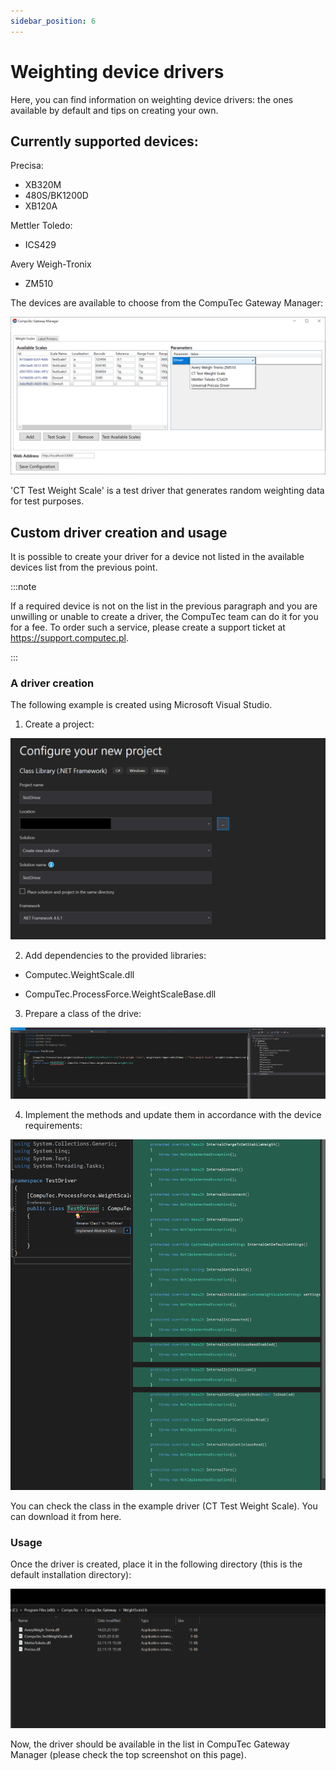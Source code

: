 ```yaml
---
sidebar_position: 6
---
```


# Weighting device drivers

Here, you can find information on weighting device drivers: the ones available by default and tips on creating your own.

## Currently supported devices:

Precisa:

- XB320M
- 480S/BK1200D
- XB120A

Mettler Toledo:

- ICS429

Avery Weigh-Tronix

- ZM510

The devices are available to choose from the CompuTec Gateway Manager:

![Gateway devices](./media/weighting-device-drivers/gateway-devices.png)

'CT Test Weight Scale' is a test driver that generates random weighting data for test purposes.

## Custom driver creation and usage

It is possible to create your driver for a device not listed in the available devices list from the previous point.

:::note

If a required device is not on the list in the previous paragraph and you are unwilling or unable to create a driver, the CompuTec team can do it for you for a fee. To order such a service, please create a support ticket at https://support.computec.pl.

:::

### A driver creation

The following example is created using Microsoft Visual Studio.

1. Create a project:

![Driver](./media/weighting-device-drivers/new-driver-project.png)

2. Add dependencies to the provided libraries:

- Computec.WeightScale.dll<!-- TODO: Link -->

- CompuTec.ProcessForce.WeightScaleBase.dll<!-- TODO: Link -->

3. Prepare a class of the drive:

![Class preparation](./media/weighting-device-drivers/class-preparation.png)

4. Implement the methods and update them in accordance with the device requirements:

![Method implementation](./media/weighting-device-drivers/method-implementation.png)

You can check the class in the example driver (CT Test Weight Scale). You can download it from here<!-- TODO: Link -->.

### Usage

Once the driver is created, place it in the following directory (this is the default installation directory):

![Driver directory](./media/weighting-device-drivers/driver-directory.png)

Now, the driver should be available in the list in CompuTec Gateway Manager (please check the top screenshot on this page).
